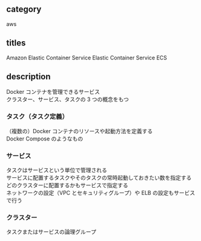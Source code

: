 ## category

aws

## titles

Amazon Elastic Container Service
Elastic Container Service
ECS

## description

Docker コンテナを管理できるサービス  
クラスター、サービス、タスクの 3 つの概念をもつ

### タスク（タスク定義）

（複数の）Docker コンテナのリソースや起動方法を定義する  
Docker Compose のようなもの

### サービス

タスクはサービスという単位で管理される  
サービスに配置するタスクやそのタスクの常時起動しておきたい数を指定する  
どのクラスターに配置するかもサービスで指定する  
ネットワークの設定（VPC とセキュリティグループ）や ELB の設定もサービスで行う

### クラスター

タスクまたはサービスの論理グループ
